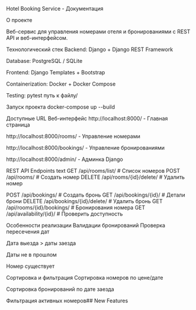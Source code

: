 Hotel Booking Service - Документация

О проекте

Веб-сервис для управления номерами отеля и бронированиями с REST API и веб-интерфейсом.

Технологический стек
Backend: Django + Django REST Framework

Database: PostgreSQL / SQLite

Frontend: Django Templates + Bootstrap

Containerization: Docker + Docker Compose

Testing: pytest путь к файлу/

Запуск проекта 
docker-compose up --build

Доступные URL
Веб-интерфейс
http://localhost:8000/ - Главная страница

http://localhost:8000/rooms/ - Управление номерами

http://localhost:8000/bookings/ - Управление бронированиями

http://localhost:8000/admin/ - Админка Django

REST API Endpoints
text
GET    /api/rooms/list/              # Список номеров
POST   /api/rooms/                   # Создать номер
DELETE /api/rooms/{id}/delete/       # Удалить номер

POST   /api/bookings/                # Создать бронь
GET    /api/bookings/{id}/           # Детали брони
DELETE /api/bookings/{id}/delete/    # Удалить бронь
GET    /api/rooms/{id}/bookings/     # Бронирования номера
GET    /api/availability/{id}/       # Проверить доступность

Особенности реализации
Валидации бронирований
Проверка пересечения дат

Дата выезда > даты заезда

Даты не в прошлом

Номер существует

Сортировка и фильтрация
Сортировка номеров по цене/дате

Сортировка бронирований по дате заезда

Фильтрация активных номеров## New Features
